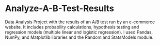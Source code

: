 # Analyze-A-B-Test-Results
Data Analysis Project with the results of an A/B test run by an e-commerce website. It includes probability calculations, hypothesis testing and regression models (multiple linear and logistic regression). I used Pandas, NumPy, and Matplotlib libraries and the Random and StatsModels module.

